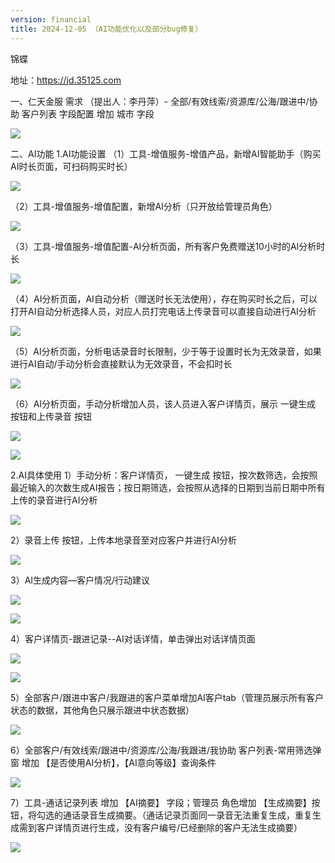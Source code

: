 ```yaml
---
version: financial
title: 2024-12-05 （AI功能优化以及部分bug修复）
---
```

锦蝶

地址：https://jd.35125.com

一、仁天金服 需求 （提出人：李丹萍）-
全部/有效线索/资源库/公海/跟进中/协助 客户列表 字段配置 增加 城市 字段

![](https://jinchen-oss.oss-cn-hangzhou.aliyuncs.com/jinchen/docs/20241205/%E5%9B%BE%E7%89%871.png)

二、AI功能
1.AI功能设置
（1）工具-增值服务-增值产品，新增AI智能助手（购买AI时长页面，可扫码购买时长）

![](https://jinchen-oss.oss-cn-hangzhou.aliyuncs.com/jinchen/docs/20241205/%E5%9B%BE%E7%89%872.png)

（2）工具-增值服务-增值配置，新增AI分析（只开放给管理员角色）

![](https://jinchen-oss.oss-cn-hangzhou.aliyuncs.com/jinchen/docs/20241205/%E5%9B%BE%E7%89%873.png)

（3）工具-增值服务-增值配置-AI分析页面，所有客户免费赠送10小时的AI分析时长

![](https://jinchen-oss.oss-cn-hangzhou.aliyuncs.com/jinchen/docs/20241205/%E5%9B%BE%E7%89%874.png)

（4）AI分析页面，AI自动分析（赠送时长无法使用），存在购买时长之后，可以打开AI自动分析选择人员，对应人员打完电话上传录音可以直接自动进行AI分析

![](https://jinchen-oss.oss-cn-hangzhou.aliyuncs.com/jinchen/docs/20241205/%E5%9B%BE%E7%89%875.png)

（5）AI分析页面，分析电话录音时长限制，少于等于设置时长为无效录音，如果进行AI自动/手动分析会直接默认为无效录音，不会扣时长

![](https://jinchen-oss.oss-cn-hangzhou.aliyuncs.com/jinchen/docs/20241205/%E5%9B%BE%E7%89%876.png)

（6）AI分析页面，手动分析增加人员，该人员进入客户详情页，展示 一键生成 按钮和上传录音 按钮 

![](https://jinchen-oss.oss-cn-hangzhou.aliyuncs.com/jinchen/docs/20241205/%E5%9B%BE%E7%89%877.png)

![](https://jinchen-oss.oss-cn-hangzhou.aliyuncs.com/jinchen/docs/20241205/%E5%9B%BE%E7%89%878.png)

2.AI具体使用
1）手动分析：客户详情页，
一键生成 按钮，按次数筛选，会按照最近输入的次数生成AI报告；按日期筛选，会按照从选择的日期到当前日期中所有上传的录音进行AI分析

![](https://jinchen-oss.oss-cn-hangzhou.aliyuncs.com/jinchen/docs/20241205/%E5%9B%BE%E7%89%879.png)

2）录音上传 按钮，上传本地录音至对应客户并进行AI分析

![](https://jinchen-oss.oss-cn-hangzhou.aliyuncs.com/jinchen/docs/20241205/%E5%9B%BE%E7%89%8710.png)

3）AI生成内容—客户情况/行动建议

![](https://jinchen-oss.oss-cn-hangzhou.aliyuncs.com/jinchen/docs/20241205/%E5%9B%BE%E7%89%8711.png)

![](https://jinchen-oss.oss-cn-hangzhou.aliyuncs.com/jinchen/docs/20241205/%E5%9B%BE%E7%89%8712.png)

4）客户详情页-跟进记录--AI对话详情，单击弹出对话详情页面

![](https://jinchen-oss.oss-cn-hangzhou.aliyuncs.com/jinchen/docs/20241205/%E5%9B%BE%E7%89%8713.png)

![](https://jinchen-oss.oss-cn-hangzhou.aliyuncs.com/jinchen/docs/20241205/%E5%9B%BE%E7%89%8714.png)

5）全部客户/跟进中客户/我跟进的客户菜单增加AI客户tab（管理员展示所有客户状态的数据，其他角色只展示跟进中状态数据）

![](https://jinchen-oss.oss-cn-hangzhou.aliyuncs.com/jinchen/docs/20241205/%E5%9B%BE%E7%89%8715.png)

6）全部客户/有效线索/跟进中/资源库/公海/我跟进/我协助  客户列表-常用筛选弹窗 增加 【是否使用AI分析】，【AI意向等级】查询条件

![](https://jinchen-oss.oss-cn-hangzhou.aliyuncs.com/jinchen/docs/20241205/%E5%9B%BE%E7%89%8716.png)

7）工具-通话记录列表 增加 【AI摘要】 字段；管理员 角色增加 【生成摘要】按钮，将勾选的通话录音生成摘要。（通话记录页面同一录音无法重复生成，重复生成需到客户详情页进行生成，没有客户编号/已经删除的客户无法生成摘要）

![](https://jinchen-oss.oss-cn-hangzhou.aliyuncs.com/jinchen/docs/20241205/%E5%9B%BE%E7%89%8717.png)
